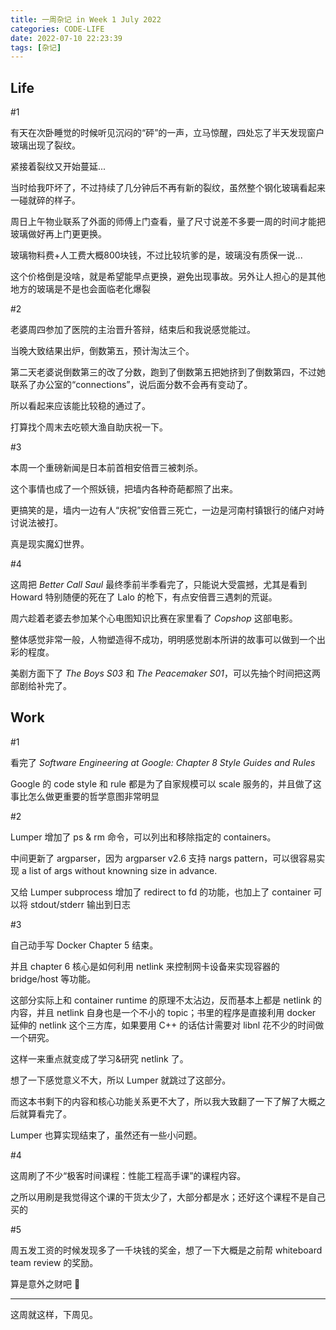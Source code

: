 ```yaml
---
title: 一周杂记 in Week 1 July 2022
categories: CODE-LIFE
date: 2022-07-10 22:23:39
tags: [杂记]
---
```


## Life

\#1

有天在次卧睡觉的时候听见沉闷的“砰”的一声，立马惊醒，四处忘了半天发现窗户玻璃出现了裂纹。

紧接着裂纹又开始蔓延...

当时给我吓坏了，不过持续了几分钟后不再有新的裂纹，虽然整个钢化玻璃看起来一碰就碎的样子。

周日上午物业联系了外面的师傅上门查看，量了尺寸说差不多要一周的时间才能把玻璃做好再上门更更换。

玻璃物料费+人工费大概800块钱，不过比较坑爹的是，玻璃没有质保一说...

这个价格倒是没啥，就是希望能早点更换，避免出现事故。另外让人担心的是其他地方的玻璃是不是也会面临老化爆裂

\#2

老婆周四参加了医院的主治晋升答辩，结束后和我说感觉能过。

当晚大致结果出炉，倒数第五，预计淘汰三个。

第二天老婆说倒数第三的改了分数，跑到了倒数第五把她挤到了倒数第四，不过她联系了办公室的“connections”，说后面分数不会再有变动了。

所以看起来应该能比较稳的通过了。

打算找个周末去吃顿大渔自助庆祝一下。

\#3

本周一个重磅新闻是日本前首相安倍晋三被刺杀。

这个事情也成了一个照妖镜，把墙内各种奇葩都照了出来。

更搞笑的是，墙内一边有人“庆祝”安倍晋三死亡，一边是河南村镇银行的储户对峙讨说法被打。

真是现实魔幻世界。

\#4

这周把 _Better Call Saul_ 最终季前半季看完了，只能说大受震撼，尤其是看到 Howard 特别随便的死在了 Lalo 的枪下，有点安倍晋三遇刺的荒诞。

周六趁着老婆去参加某个心电图知识比赛在家里看了 _Copshop_ 这部电影。

整体感觉非常一般，人物塑造得不成功，明明感觉剧本所讲的故事可以做到一个出彩的程度。

美剧方面下了 _The Boys S03_ 和 _The Peacemaker S01_，可以先抽个时间把这两部剧给补完了。

## Work

\#1

看完了 _Software Engineering at Google: Chapter 8 Style Guides and Rules_

Google 的 code style 和 rule 都是为了自家规模可以 scale 服务的，并且做了这事比怎么做更重要的哲学意图非常明显

\#2

Lumper 增加了 ps & rm 命令，可以列出和移除指定的 containers。

中间更新了 argparser，因为 argparser v2.6 支持 nargs pattern，可以很容易实现 a list of args without knowning size in advance.

又给 Lumper subprocess 增加了 redirect to fd 的功能，也加上了 container 可以将 stdout/stderr 输出到日志

\#3

自己动手写 Docker Chapter 5 结束。

并且 chapter 6 核心是如何利用 netlink 来控制网卡设备来实现容器的 bridge/host 等功能。

这部分实际上和 container runtime 的原理不太沾边，反而基本上都是 netlink 的内容，并且 netlink 自身也是一个不小的 topic；书里的程序是直接利用 docker 延伸的 netlink 这个三方库，如果要用 C++ 的话估计需要对 libnl 花不少的时间做一个研究。

这样一来重点就变成了学习&研究 netlink 了。

想了一下感觉意义不大，所以 Lumper 就跳过了这部分。

而这本书剩下的内容和核心功能关系更不大了，所以我大致翻了一下了解了大概之后就算看完了。

Lumper 也算实现结束了，虽然还有一些小问题。

\#4

这周刷了不少“极客时间课程：性能工程高手课”的课程内容。

之所以用刷是我觉得这个课的干货太少了，大部分都是水；还好这个课程不是自己买的

\#5

周五发工资的时候发现多了一千块钱的奖金，想了一下大概是之前帮 whiteboard team review 的奖励。

算是意外之财吧 🤣

---

这周就这样，下周见。
